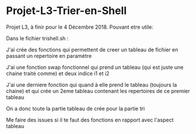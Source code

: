 # Projet-L3-Trier-en-Shell
Projet L3, à finir pour le 4 Décembre 2018.
Pouvant etre utile:

Dans le fichier trishell.sh : 

J'ai crée des fonctions qui permettent de creer un tableau de fichier en passant un repertoire en paramètre

J'ai une fonction swap fonctionnel qui prend un tableau (qui est juste une chaine traité comme) et deux indice i1 et i2

J'ai une derniere fonction qui quand à elle prend le tableau (toujours la chaine) et qui crée un 2eme tableau contenant les repertoires de ce premier tableau

On a donc toute la partie tableau de crée pour la partie tri 

Me faire des issues si il te faut des fonctions en rapport avec l'aspect tableau

